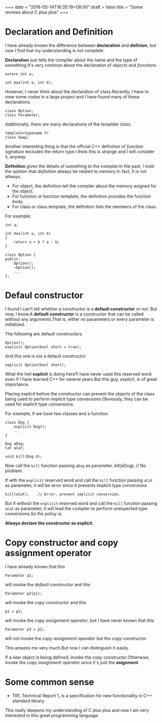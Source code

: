 +++
date = "2016-05-14T16:35:19+08:00"
draft = false
title = "Some reviews about C plus plus"
+++

Declaration and Definition
===========================

I have already known the difference between **declaration** and **definion**,
but now I find that my understanding is not complete.

**Declaration** just tells the compiler about the name and the type of
something.It's very common about the declaration of *objects* and *functions*.

    extern int a;

    int max(int a, int b);

However, I never think about the declaration of *class*.Recently, I have to
view some codes in a large project and I have found many of these declarations.

    class Option;
	class Parameter;

Additionally, there are many declarations of the *template class*.

    template<typename T>
	class Swap;

Another interesting thing is that the official C++ definition of
*function signature* excludes the return type.I think this is strange and I
will consider it, anyway.

**Definition** gives the details of something to the compiler.In the past, I
hold the opinion that *definition* always be related to *memory*.In fact, it is
not allways.
- For object, the definition tell the compiler about the memory asigned for the
object.
- For function or function template, the definition provides the function body.
- For class or class template, the definition lists the members of the class.

For example:

    int a;

    int max(int a, int b)
	{
	    return a > b ? a : b;
	}

    class Option {
	public:
	    Option();
		~Option();
		...
	};

Defaul constructor
===================

I found I can't tell whether a constructor is a **default constructor** or not.
But now, I know.A **default constructor** is a constructor that can be called
without any arguments.That is, either no parameters or every parameter is
initialized.

The following are default constructors.

    Option();
	explicit Option(bool short = true);

And this one is not a default constructor.

    explicit Option(bool short);

What the hell **explicit** is doing here?I have never used this reserved word
even if I have learned C++ for several years.But this guy, *explicit*, is of
great importance.

Placing *explicit* before the constructor can prevent the objects of the class
being used to perform implicit type conversions.Obviously, they can be used
for explicit type conversions.

For example, if we have two classes and a function.

    class Dog {
	    explicit Dog();
		...
	}

    Dog aDog;
	Cat aCat;
	
    void kill(Dog d);
	
Now call the ``kill`` function passing ``aDog`` as parameter.
    kill(aDog);    // No problem.

If with the ``explicit`` reserved word and call the ``kill`` function passing
``aCat`` as parameter, it will be error since it prevents implicit type
conversions.

	kill(aCat);    // Error, prevent implicit conversion.

But if without the ``explicit`` reserved word and call the ``kill`` function
passing ``aCat`` as parameter, it will lead the compiler to perform unexpected
type conversions.So the policy is:

**Always declare the constructor as explicit.**


Copy constructor and copy assignment operator
==============================================

I have already known that this

    Parameter p1;

will invoke the *default constructor* and this

    Parameter p2(p1);

will invoke the *copy constructor* and this

    p1 = p2;

will invoke the *copy assignment operator*, but I have never known that this

    Parameter p3 = p2;

will not invoke the *copy assignment operator* but the *copy constructor*.

This amazes me very much.But now I can distinguish it easily.

If a new object is being defined, invoke the *copy constructor*.Otherwise,
invoke the *copy assignment operator* since it's just the **asignment**.

Some common sense
==================

* TR1, Technical Report 1, is a specification for new functionality in
C++ standard library.


This really deepens my understanding of C plus plus and now I am very
interested in this great programming language.

